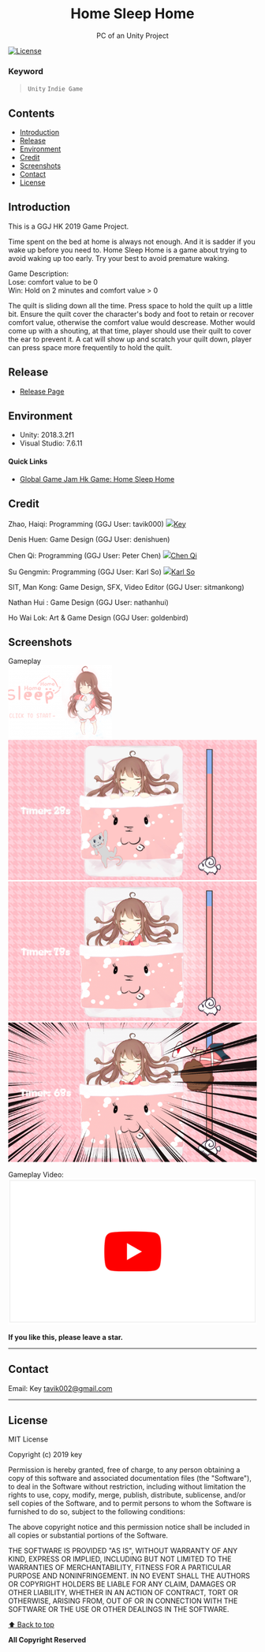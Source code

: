 <p align="center">
  <h1 align="center">Home Sleep Home</h1>
  <p align="center">PC of an Unity Project</p>
</p> 


[![License](https://img.shields.io/npm/l/@angular/cli.svg)](/LICENSE) 



### Keyword
> `Unity` `Indie Game`



## Contents 
<!-- toc -->
* [Introduction](#introduction)
* [Release](#release)
* [Environment](#environment)
* [Credit](#credit)
* [Screenshots](#screenshots)
* [Contact](#contact)
* [License](#license)

<!-- toc stop -->


## Introduction

This is a GGJ HK 2019 Game Project.

Time spent on the bed at home is always not enough. And it is sadder if you wake up before you need to. Home Sleep Home is a game about trying to avoid waking up too early. Try your best to avoid premature waking.

Game Description: <br>
Lose: comfort value to be 0 <br>
Win: Hold on 2 minutes and comfort value > 0 <br>

The quilt is sliding down all the time. Press space to hold the quilt up a little bit. Ensure the quilt cover the character's body and foot to retain or recover comfort value, otherwise the comfort value would descrease. Mother would come up with a shouting, at that time, player should use their quilt to cover the ear to prevent it. A cat will show up and scratch your quilt down, player can press space more frequentily to hold the quilt. 



## Release
- [Release Page](https://github.com/tavik000/HomeSleepHome/releases/tag/v1.0.2)


## Environment
- Unity: 2018.3.2f1 <br>
- Visual Studio: 7.6.11 <br>


#### Quick Links
- [Global Game Jam Hk Game: Home Sleep Home](https://globalgamejam.org/2019/games/home-sleep-home)



## Credit

Zhao, Haiqi: Programming (GGJ User: tavik000) <img src="https://github.com/favicon.ico" width="24">[Key](https://github.com/tavik000) 

Denis Huen: Game Design (GGJ User: denishuen)

Chen Qi: Programming (GGJ User: Peter Chen) <img src="https://github.com/favicon.ico" width="24">[Chen Qi](https://github.com/Cqyhid) <br>

Su Gengmin: Programming  (GGJ User: Karl So) <img src="https://github.com/favicon.ico" width="24">[Karl So](https://github.com/KarlSoHelloworld) <br>

SIT, Man Kong: Game Design, SFX, Video Editor (GGJ User: sitmankong)

Nathan Hui : Game Design (GGJ User: nathanhui)

Ho Wai Lok: Art & Game Design (GGJ User: goldenbird)


## Screenshots

Gameplay <br>
![image](./ScreenShot/scr00.png) <br>
![image](./ScreenShot/scr01.jpg) <br>
![image](./ScreenShot/scr02.png) <br>
![image](./ScreenShot/scr03.png) <br>

Gameplay Video: <br>
[![VIDEO](./ScreenShot/youtube.png)](https://www.youtube.com/watch?v=IS43O7bRIZc)




**If you like this, please leave a star.**

-----


## Contact



Email:  Key <tavik002@gmail.com>

-----
## License
MIT License

Copyright (c) 2019 key

Permission is hereby granted, free of charge, to any person obtaining a copy
of this software and associated documentation files (the "Software"), to deal
in the Software without restriction, including without limitation the rights
to use, copy, modify, merge, publish, distribute, sublicense, and/or sell
copies of the Software, and to permit persons to whom the Software is
furnished to do so, subject to the following conditions:

The above copyright notice and this permission notice shall be included in all
copies or substantial portions of the Software.

THE SOFTWARE IS PROVIDED "AS IS", WITHOUT WARRANTY OF ANY KIND, EXPRESS OR
IMPLIED, INCLUDING BUT NOT LIMITED TO THE WARRANTIES OF MERCHANTABILITY,
FITNESS FOR A PARTICULAR PURPOSE AND NONINFRINGEMENT. IN NO EVENT SHALL THE
AUTHORS OR COPYRIGHT HOLDERS BE LIABLE FOR ANY CLAIM, DAMAGES OR OTHER
LIABILITY, WHETHER IN AN ACTION OF CONTRACT, TORT OR OTHERWISE, ARISING FROM,
OUT OF OR IN CONNECTION WITH THE SOFTWARE OR THE USE OR OTHER DEALINGS IN THE
SOFTWARE.


[⬆ Back to top](#contents)

**All Copyright Reserved**
